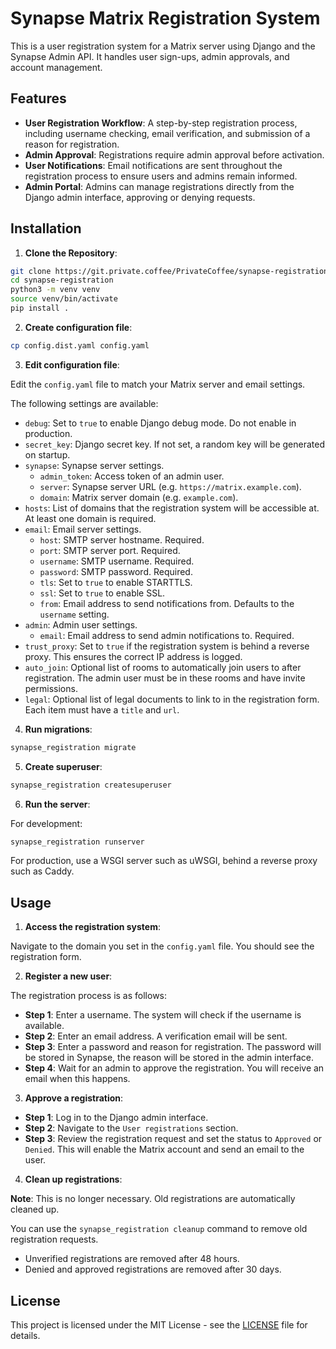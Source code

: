 # Synapse Matrix Registration System

This is a user registration system for a Matrix server using Django and the Synapse Admin API. It handles user sign-ups, admin approvals, and account management.

## Features

- **User Registration Workflow**: A step-by-step registration process, including username checking, email verification, and submission of a reason for registration.
- **Admin Approval**: Registrations require admin approval before activation.
- **User Notifications**: Email notifications are sent throughout the registration process to ensure users and admins remain informed.
- **Admin Portal**: Admins can manage registrations directly from the Django admin interface, approving or denying requests.

## Installation

1. **Clone the Repository**:

```bash
git clone https://git.private.coffee/PrivateCoffee/synapse-registration.git
cd synapse-registration
python3 -m venv venv
source venv/bin/activate
pip install .
```

2. **Create configuration file**:

```bash
cp config.dist.yaml config.yaml
```

3. **Edit configuration file**:

Edit the `config.yaml` file to match your Matrix server and email settings.

The following settings are available:

- `debug`: Set to `true` to enable Django debug mode. Do not enable in production.
- `secret_key`: Django secret key. If not set, a random key will be generated on startup.
- `synapse`: Synapse server settings.
  - `admin_token`: Access token of an admin user.
  - `server`: Synapse server URL (e.g. `https://matrix.example.com`).
  - `domain`: Matrix server domain (e.g. `example.com`).
- `hosts`: List of domains that the registration system will be accessible at. At least one domain is required.
- `email`: Email server settings.
  - `host`: SMTP server hostname. Required.
  - `port`: SMTP server port. Required.
  - `username`: SMTP username. Required.
  - `password`: SMTP password. Required.
  - `tls`: Set to `true` to enable STARTTLS.
  - `ssl`: Set to `true` to enable SSL.
  - `from`: Email address to send notifications from. Defaults to the `username` setting.
- `admin`: Admin user settings.
  - `email`: Email address to send admin notifications to. Required.
- `trust_proxy`: Set to `true` if the registration system is behind a reverse proxy. This ensures the correct IP address is logged.
- `auto_join`: Optional list of rooms to automatically join users to after registration. The admin user must be in these rooms and have invite permissions.
- `legal`: Optional list of legal documents to link to in the registration form. Each item must have a `title` and `url`.

4. **Run migrations**:

```bash
synapse_registration migrate
```

5. **Create superuser**:

```bash
synapse_registration createsuperuser
```

6. **Run the server**:

For development:

```bash
synapse_registration runserver
```

For production, use a WSGI server such as uWSGI, behind a reverse proxy such as Caddy.

## Usage

1. **Access the registration system**:

Navigate to the domain you set in the `config.yaml` file. You should see the registration form.

2. **Register a new user**:

The registration process is as follows:

- **Step 1**: Enter a username. The system will check if the username is available.
- **Step 2**: Enter an email address. A verification email will be sent.
- **Step 3**: Enter a password and reason for registration. The password will be stored in Synapse, the reason will be stored in the admin interface.
- **Step 4**: Wait for an admin to approve the registration. You will receive an email when this happens.

3. **Approve a registration**:

- **Step 1**: Log in to the Django admin interface.
- **Step 2**: Navigate to the `User registrations` section.
- **Step 3**: Review the registration request and set the status to `Approved` or `Denied`. This will enable the Matrix account and send an email to the user.

4. **Clean up registrations**:

**Note**: This is no longer necessary. Old registrations are automatically cleaned up.

You can use the `synapse_registration cleanup` command to remove old registration requests.

- Unverified registrations are removed after 48 hours.
- Denied and approved registrations are removed after 30 days.

## License

This project is licensed under the MIT License - see the [LICENSE](LICENSE) file for details.
